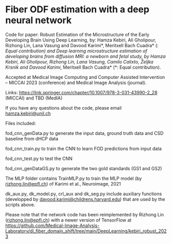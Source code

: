 # Fiber ODF estimation with a deep neural network

Code for paper: Robust Estimation of the Microstructure of the Early Developing Brain Using Deep Learning, by: Hamza Kebiri, Ali Gholipour, Rizhong Lin, Lana Vasung and Davood Karimi*, Meritxell Bach Cuadra* (*: Equal contribution) and Deep learning microstructure estimation of developing brains from diffusion MRI: a newborn and fetal study, by Hamza Kebiri, Ali Gholipour, Rizhong Lin, Lana Vasung, Camilo Calixto, Željka Krsnik and Davood Karimi*, Meritxell Bach Cuadra* (*: Equal contribution). 

Accepted at Medical Image Computing and Computer Assisted Intervention – MICCAI 2023 (conference) and Medical Image Analysis (journal).

Links: https://link.springer.com/chapter/10.1007/978-3-031-43990-2_28 (MICCAI) and TBD (MedIA)

If you have any questions about the code, please email hamza.kebiri@unil.ch

Files included:

fod_cnn_genData.py to generate the input data, ground truth data and CSD baseline from dHCP data

fod_cnn_train.py to train the CNN to learn FOD predictions from input data

fod_cnn_test.py to test the CNN

fod_cnn_genDataGS.py to generate the two gold standards (GS1 and GS2)

The MLP folder contains TrainMLP.py to train the MLP model (by rizhong.lin@epfl.ch) of Karimi et al., Neuroimage, 2021

dk_aux.py, dk_model.py, crl_aux and dk_seg.py include auxiliary functions (developped by davood.karimi@childrens.harvard.edu) that are used by the scripts above.

Please note that the network code has been reimplemented by Rizhong Lin (rizhong.lin@epfl.ch) with a newer version of TensorFlow at https://github.com/Medical-Image-Analysis-Laboratory/dl_fiber_domain_shift/tree/main/DeepLearning/kebiri_robust_2023
